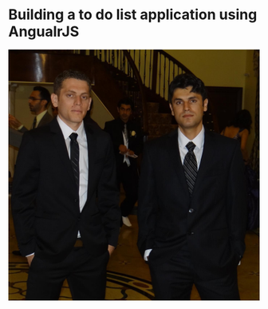 # Building a to do list application using AngualrJS
![Building a ToDo List Application](Zia_Murtaza.jpg)